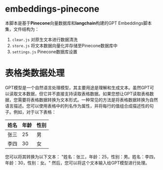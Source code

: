 # embeddings-pinecone

本脚本是基于**Pinecone**向量数据库和**langchain**构建的GPT Embeddings脚本集，文件结构为：
1. `clear.js` 对原生文本进行数据清洗
2. `store.js` 将文本数据向量化并存储至Pinecone数据库中
3. `settings.js` Pinecone数据库设置

# 表格类数据处理 

GPT模型是一个自然语言处理模型，其主要用途是理解和生成文本。虽然GPT可以读取文本数据，但它并不直接支持读取表格数据。如果您想让GPT读取表格数据，您需要将表格数据转换为文本形式。一种常见的方法是将表格数据转换为自然语言描述。您可以使用表格中的列名作为属性，并将每行的值组合成描述性的句子。例如，对于以下表格：

| 姓名 | 年龄 | 性别 |
| ---- | ---- | ---- |
| 张三 | 25   | 男   |
| 李四 | 30   | 女   |

您可以将其转换为以下文本：
"姓名：张三，年龄：25，性别：男。姓名：李四，年龄：30，性别：女。"
然后，您可以将这个文本输入给GPT模型进行处理。
